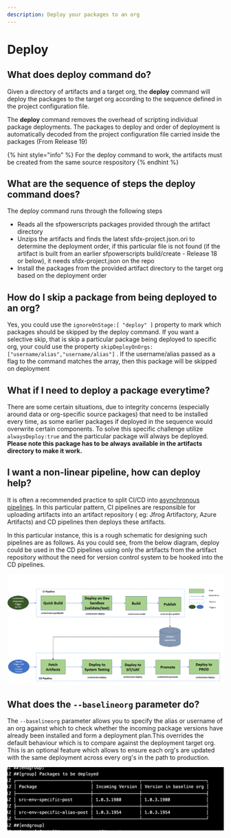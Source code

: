 ```yaml
---
description: Deploy your packages to an org
---
```


# Deploy

## What does deploy command do?

Given a directory of artifacts and a target org, the **deploy** command will deploy the packages to the target org according to the sequence defined in the project configuration file. 

The **deploy** command removes the overhead of scripting individual package deployments. The packages to deploy and order of deployment is automatically decoded from the project configuration file carried inside the packages \(From Release 19\) 

{% hint style="info" %}
For the deploy command to work, the artifacts must be created from the same source respository 
{% endhint %}

## What are the sequence of steps the deploy command does?

The deploy command runs through the following steps  
- Reads all the sfpowerscripts packages provided through the artifact directory  
- Unzips the artifacts and finds the latest sfdx-project.json.ori  to determine the deployment order, if this particular file is not found \(if the artifact is built from an earlier sfpowerscripts build/create - Release 18 or below\), it needs sfdx-project.json on the repo  
- Install the packages from the provided artifact directory to the target org based on the deployment order

## How do I skip a package from being deployed to an org?

Yes, you could use the `ignoreOnStage:[ "deploy" ]` property to mark which packages should be skipped by the deploy command. If you want a selective skip, that is skip a particular package being deployed to specific org, your could use the property `skipDeployOnOrgs: ["username/alias","username/alias"]` . If the username/alias passed as a flag to the command matches the array, then this package will be skipped on deployment

## What if I need to deploy a package everytime?

There are some certain situations, due to integrity concerns \(especially around data or org-specific source packages\) that need to be installed every time, as some earlier packages if deployed in the sequence would overwrite certain components. To solve this specific challenge utilize `alwaysDeploy:true` and the particular package will always be deployed. **Please note this package has to be always available in the artifacts directory to make it work.**

## I want a non-linear pipeline, how can deploy help?

It is often a recommended practice to split CI/CD into [asynchronous pipelines](https://worklifenotes.com/2020/06/04/7-best-practices-modern-cicd/). In this particular pattern, CI pipelines are responsible for uploading artifacts into an artifact repository \( eg: Jfrog Artifactory, Azure Artifacts\) and CD pipelines then deploys these artifacts. 

In this particular instance, this is a rough schematic for designing such pipelines are as follows. As you could see, from the below diagram, deploy could be used in the CD pipelines using only the artifacts from the artifact repository without the need for version control system to be hooked into the CD pipelines. 

![](../../.gitbook/assets/image%20%2813%29%20%281%29%20%281%29.png)

## What does the `--baselineorg` parameter do?

The `--baselineorg` parameter allows you to specify the alias or username of an org against which to check whether the incoming package versions have already been installed and form a deployment plan.This overrides the default behaviour which is to compare against the deployment target org. This is an optional feature which allows to ensure each org's are updated with the same deployment across every org's in the path to production. 

![](../../.gitbook/assets/image%20%2810%29.png)

